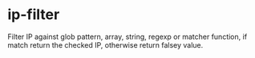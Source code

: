 # ip-filter
Filter IP against glob pattern, array, string, regexp or matcher function, if match return the checked IP, otherwise return falsey value.
